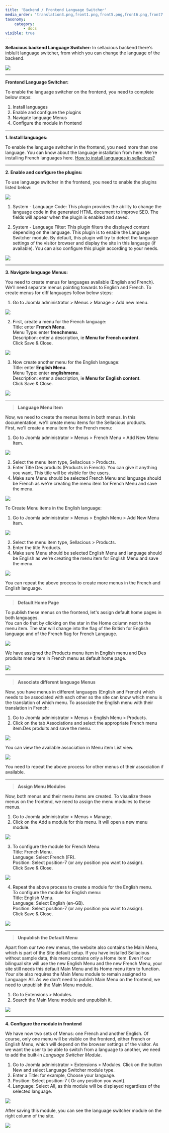 ```yaml
---
title: 'Backend / Frontend Language Switcher'
media_order: 'translation3.png,front1.png,front5.png,front6.png,front7.png,front8.png,front9.png,front10.png,front11.png,front12.png,front13.png,front14.png,front15.png,front16.png,front17.png,front18.png,front19.png,front20.png,front21.png'
taxonomy:
    category:
        - docs
visible: true
---
```


**Sellacious backend Language Switcher:**
In sellacious backend there's inbluilt language switcher, from which you can change the language of the backend.

![](translation3.png)

---

**Frontend Language Switcher:**

To enable the language switcher on the frontend, you need to complete below steps:
1. Install languages
2. Enable and configure the plugins
3. Navigate language Menus
4. Configure the module in frontend

---

**1. Install languages:**

To enable the language switcher in the frontend, you need more than one language. You can know about the language installation from here. We're installing French languages here. [How to install languages in sellacious?](https://www.sellacious.com/documentation-v2#/learn/languages/installing-languages)

---

**2. Enable and configure the plugins:**

To use language switcher in the frontend, you need to enable the plugins listed below:

![](front1.png)

1. System - Language Code: This plugin provides the ability to change the language code in the generated HTML document to improve SEO.
The fields will appear when the plugin is enabled and saved.

2. System - Language Filter: This plugin filters the displayed content depending on the language. This plugin is to enable the Language Switcher module. By default, this plugin will try to detect the language settings of the visitor browser and display the site in this language (if available). You can also configure this plugin according to your needs.

![](front5.png)

---

**3. Navigate language Menus:**

You need to create menus for languages available (English and French). We'll need separate menus pointing towards to English and French. To create menus for diff languages follow below steps:
1. Go to Joomla administrator > Menus > Manage > Add new menu.

![](front7.png)

2. First, create a menu for the French language:<br>
Title: enter **French Menu**.<br>
Menu Type: enter **frenchmenu**.<br>
Description: enter a description, ie **Menu for French content**.<br>
Click Save & Close.<br>

![](front6.png)

3. Now create another menu for the English language:<br>
Title: enter **English Menu**.<br>
Menu Type: enter **englishmenu**.<br>
Description: enter a description, ie **Menu for English content**.<br>
Click Save & Close.

![](front8.png)

---

>**Language Menu Item**

Now, we need to create the menus items in both menus. In this documentation, we'll create menu items for the Sellacious products.<br>
First, we'll create a menu item for the French menu:
1. Go to Joomla administrator > Menus > French Menu > Add New Menu Item.

![](front9.png)

2. Select the menu item type, Sellacious > Products.
3. Enter Title Des produits (Products in French). You can give it anything you want. This title will be visible for the users.
4. Make sure Menu should be selected French Menu and language should be French as we're creating the menu item for French Menu and save the menu.<br>

![](front10.png)

To Create Menu items in the English language:
1. Go to Joomla administrator > Menus > English Menu > Add New Menu Item.

![](front11.png)

2. Select the menu item type, Sellacious > Products.
3. Enter the title Products.
4. Make sure Menu should be selected English Menu and language should be English as we're creating the menu item for English Menu and save the menu.<br>

![](front12.png)

You can repeat the above process to create more menus in the French and English language.

---

>**Default Home Page**

To publish these menus on the frontend, let's assign default home pages in both languages.<br>
You can do that by clicking on the star in the Home column next to the menu item. The star will change into the flag of the British for English language and of the French flag for French Langauge.<br>

![](front13.png)

We have assigned the Products menu item in English menu and Des produits menu item in French menu as default home page.

![](front14.png)

---

>**Associate different language Menus**

Now, you have menus in different languages (English and French) which needs to be associated with each other so the site can know which menu is the translation of which menu. To associate the English menu with their translation in French:<br>
1. Go to Joomla administrator > Menus > English Menu > Products.
2. Click on the tab Associations and select the appropriate French menu item:Des produits and save the menu.<br>

![](front15.png)

You can view the available association in Menu item List view.

![](front16.png)

You need to repeat the above process for other menus of their association if available.

---

>**Assign Menu Modules**

Now, both menus and their menu items are created. To visualize these menus on the frontend, we need to assign the menu modules to these menus.
1. Go to Joomla administrator > Menus > Manage.
2. Click on the Add a module for this menu. It will open a new menu module.

![](front17.png)

3. To configure the module for French Menu:<br>
Title: French Menu.<br>
Language: Select French (FR).<br>
Position: Select position-7 (or any position you want to assign).<br>
Click Save & Close.<br>

![](front18.png)

4. Repeat the above process to create a module for the English menu.<br>
To configure the module for English menu:<br>
Title: English Menu.<br>
Language: Select English (en-GB).<br>
Position: Select position-7 (or any position you want to assign).<br>
Click Save & Close.

![](front19.png)

---

>**Unpublish the Default Menu**

Apart from our two new menus, the website also contains the Main Menu, which is part of the Site default setup. If you have installed Sellacious without sample data, this menu contains only a Home item. Even if our bilingual site will use the new English Menu and the new French Menu, your site still needs this default Main Menu and its Home menu item to function. Your site also requires the Main Menu module to remain assigned to Language: All.
As we don't need to publish Main Menu on the frontend, we need to unpublish the Main Menu module.

1. Go to Extensions > Modules. 
2. Search the Main Menu module and unpublish it.

![](front20.png)

---

**4. Configure the module in frontend**

We have now two sets of Menus: one French and another English. Of course, only one menu will be visible on the frontend, either French or English Menu, which will depend on the browser settings of the visitor. As we want the user to be able to switch from a language to another, we need to add the built-in _Language Switcher Module_.

1. Go to Joomla administrator > Extensions > Modules. Click on the button New and select Language Switcher module type.
2. Enter a Title: for example, Choose your language.
3. Position: Select position-7 ( Or any position you want).
4. Language: Select All, as this module will be displayed regardless of the selected language.<br>

![](front21.png)

After saving this module, you can see the language switcher module on the right column of the site.

![](front22.png)